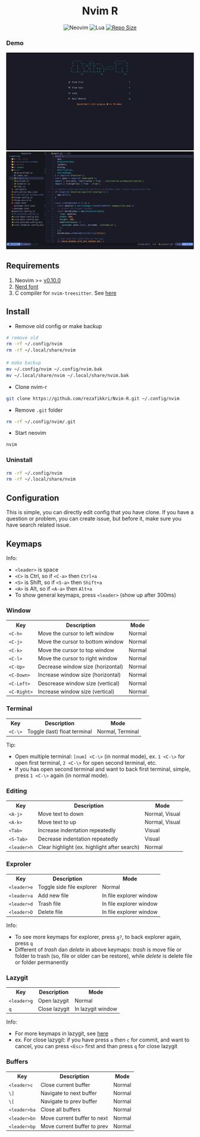 <h1 align="center">Nvim R</h1>

<div align="center" style="margin-bottom: 10px">
  <img alt="Neovim" src="https://img.shields.io/badge/NeoVim-%2357A143.svg?&style=for-the-badge&logo=neovim&logoColor=white"/>
  <img alt="Lua" src="https://img.shields.io/badge/lua-%232C2D72.svg?style=for-the-badge&logo=lua&logoColor=white"/>
  <a href="https://github.com/rezafikkri/Nvim-R">
    <img alt="Repo Size" src="https://img.shields.io/github/repo-size/rezafikkri/Nvim-R?color=%23DDB6F2&label=SIZE&logo=codesandbox&style=for-the-badge&logoColor=D9E0EE&labelColor=302D41" />
  </a>
</div>

### Demo
<img alt="dashboard" src="img/nvim-r2.png"/>
<img alt="home" src="img/nvim-r1.png"/>

## Requirements
1. Neovim >= [v0.10.0](https://github.com/neovim/neovim/releases/latest)
2. [Nerd font](https://www.nerdfonts.com/)
3. C compiler for `nvim-treesitter`. See [here](https://github.com/nvim-treesitter/nvim-treesitter#requirements)

## Install
- Remove old config or make backup
```bash
# remove old
rm -rf ~/.config/nvim
rm -rf ~/.local/share/nvim

# make backup
mv ~/.config/nvim ~/.config/nvim.bak
mv ~/.local/share/nvim ~/.local/share/nvim.bak
```
- Clone nvim-r
```bash
git clone https://github.com/rezafikkri/Nvim-R.git ~/.config/nvim
```
- Remove `.git` folder
```bash
rm -rf ~/.config/nvim/.git
```
- Start neovim
```bash
nvim
```

### Uninstall
```bash
rm -rf ~/.config/nvim
rm -rf ~/.local/share/nvim
```

## Configuration
This is simple, you can directly edit config that you have clone. If you have a question or problem, you can create issue, but before it, make sure you have search related issue.

## Keymaps
Info:
- `<leader>` is space
- `<C>` is Ctrl, so if `<C-a>` then `Ctrl+a`
- `<S>` is Shift, so if `<S-a>` then `Shift+a`
- `<A>` is Alt, so if `<A-a>` then `Alt+a`
- To show general keymaps, press `<leader>` (show up after 300ms)

### Window
<table>
  <tr>
    <th>Key</th>
    <th>Description</th>
    <th>Mode</th>
  </tr>
  <tr>
    <td><code>&lt;C-h&gt</code></td>
    <td>Move the cursor to left window</td>
    <td>Normal</td>
  </tr>
  <tr>
    <td><code>&lt;C-j&gt</code></td>
    <td>Move the cursor to bottom window</td>
    <td>Normal</td>
  </tr>
  <tr>
    <td><code>&lt;C-k&gt</code></td>
    <td>Move the cursor to top window</td>
    <td>Normal</td>
  </tr>
  <tr>
    <td><code>&lt;C-l&gt</code></td>
    <td>Move the cursor to right window</td>
    <td>Normal</td>
  </tr>

  <tr>
    <td><code>&lt;C-Up&gt</code></td>
    <td>Decrease window size (horizontal)</td>
    <td>Normal</td>
  </tr>
  <tr>
    <td><code>&lt;C-Down&gt</code></td>
    <td>Increase window size (horizontal)</td>
    <td>Normal</td>
  </tr>
  <tr>
    <td><code>&lt;C-Left&gt</code></td>
    <td>Descrease window size (vertical)</td>
    <td>Normal</td>
  </tr>
  <tr>
    <td><code>&lt;C-Right&gt</code></td>
    <td>Increase window size (vertical)</td>
    <td>Normal</td>
  </tr>
</table>

### Terminal
<table>
  <tr>
    <th>Key</th>
    <th>Description</th>
    <th>Mode</th>
  </tr>
  <tr>
    <td><code>&lt;C-\&gt</code></td>
    <td>Toggle (last) float terminal</td>
    <td>Normal, Terminal</td>
  </tr>
</table>

Tip:
- Open multiple terminal: `[num] <C-\>` (in normal mode), ex. `1 <C-\>` for open first terminal, `2 <C-\>` for open second terminal, etc.
- If you has open second terminal and want to back first terminal, simple, press `1 <C-\>` again (in normal mode).

### Editing
<table>
  <tr>
    <th>Key</th>
    <th>Description</th>
    <th>Mode</th>
  </tr>
  <tr>
    <td><code>&lt;A-j&gt</code></td>
    <td>Move text to down</td>
    <td>Normal, Visual</td>
  </tr>
  <tr>
    <td><code>&lt;A-k&gt</code></td>
    <td>Move text to up</td>
    <td>Normal, Visual</td>
  </tr>
  <tr>
    <td><code>&lt;Tab&gt</code></td>
    <td>Increase indentation repeatedly</td>
    <td>Visual</td>
  </tr>
  <tr>
    <td><code>&lt;S-Tab&gt</code></td>
    <td>Decrease indentation repeatedly</td>
    <td>Visual</td>
  </tr>
  <tr>
    <td><code>&lt;leader&gt;h</code></td>
    <td>Clear highlight (ex. highlight after search)</td>
    <td>Normal</td>
  </tr>
</table>

### Exproler
<table>
  <tr>
    <th>Key</th>
    <th>Description</th>
    <th>Mode</th>
  </tr>
  <tr>
    <td><code>&lt;leader&gt;e</code></td>
    <td>Toggle side file explorer</td>
    <td>Normal</td>
  </tr>
  <tr>
    <td><code>&lt;leader&gt;a</code></td>
    <td>Add new file</td>
    <td>In file explorer window</td>
  </tr>
  <tr>
    <td><code>&lt;leader&gt;d</code></td>
    <td>Trash file</td>
    <td>In file explorer window</td>
  </tr>
  <tr>
    <td><code>&lt;leader&gt;D</code></td>
    <td>Delete file</td>
    <td>In file explorer window</td>
  </tr>
</table>

Info:
- To see more keymaps for explorer, press `g?`, to back explorer again, press `q`
- Different of *trash* dan *delete* in above keymaps: *trash* is move file or folder to trash (so, file or older can be restore), while *delete* is delete file or folder permanently

### Lazygit
<table>
  <tr>
    <th>Key</th>
    <th>Description</th>
    <th>Mode</th>
  </tr>
  <tr>
    <td><code>&lt;leader&gt;g</code></td>
    <td>Open lazygit</td>
    <td>Normal</td>
  </tr>
  <tr>
    <td><code>q</code></td>
    <td>Close lazygit</td>
    <td>In lazygit window</td>
  </tr>
</table>

Info:
- For more keymaps in lazygit, see [here](https://github.com/jesseduffield/lazygit/blob/master/docs/keybindings)
- ex. For close lazygit: if you have press `a` then `c` for commit, and want to cancel, you can press `<Esc>` first and than press `q` for close lazygit

### Buffers
<table>
  <tr>
    <th>Key</th>
    <th>Description</th>
    <th>Mode</th>
  </tr>
  <tr>
    <td><code>&lt;leader&gt;c</code></td>
    <td>Close current buffer</td>
    <td>Normal</td>
  </tr>
    <tr>
    <td><code>\]</code></td>
    <td>Navigate to next buffer</td>
    <td>Normal</td>
  </tr>
  <tr>
    <td><code>\[</code></td>
    <td>Navigate to prev buffer</td>
    <td>Normal</td>
  </tr>
  <tr>
    <td><code>&lt;leader&gt;ba</code></td>
    <td>Close all buffers</td>
    <td>Normal</td>
  </tr>
  <tr>
    <td><code>&lt;leader&gt;bn</code></td>
    <td>Move current buffer to next</td>
    <td>Normal</td>
  </tr>
  <tr>
    <td><code>&lt;leader&gt;bp</code></td>
    <td>Move current buffer to prev</td>
    <td>Normal</td>
  </tr>
</table>
